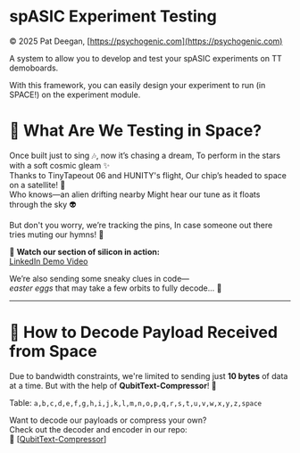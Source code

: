# spASIC Experiment Testing

&copy; 2025 Pat Deegan, [https://psychogenic.com](https://psychogenic.com)

A system to allow you to develop and test your spASIC experiments on TT demoboards.

With this framework, you can easily design your experiment to run (in SPACE!) on the experiment module.


# 🎵 What Are We Testing in Space?

Once built just to sing 🎶, now it’s chasing a dream,  To perform in the stars with a soft cosmic gleam ✨  
Thanks to TinyTapeout 06 and HUNITY's flight,  Our chip’s headed to space on a satellite! 🚀  
Who knows—an alien drifting nearby  Might hear our tune as it floats through the sky 👽

But don't you worry, we’re tracking the pins,  In case someone out there tries muting our hymns! 🎼

🎥 **Watch our section of silicon in action:**  
[LinkedIn Demo Video](https://www.linkedin.com/feed/update/urn:li:activity:7288258716959752192)

We’re also sending some sneaky clues in code—  
*easter eggs* that may take a few orbits to fully decode... 👀

---

# 📡 How to Decode Payload Received from Space

Due to bandwidth constraints, we're limited to sending just **10 bytes** of data at a time. But with the help of **QubitText-Compressor**! 🚀

Table:
```a,b,c,d,e,f,g,h,i,j,k,l,m,n,o,p,q,r,s,t,u,v,w,x,y,z,space```

Want to decode our payloads or compress your own?  
Check out the decoder and encoder in our repo:  
🔗 [[QubitText-Compressor](https://github.com/Qubitbytesltd/QubitText-Compressor)]



